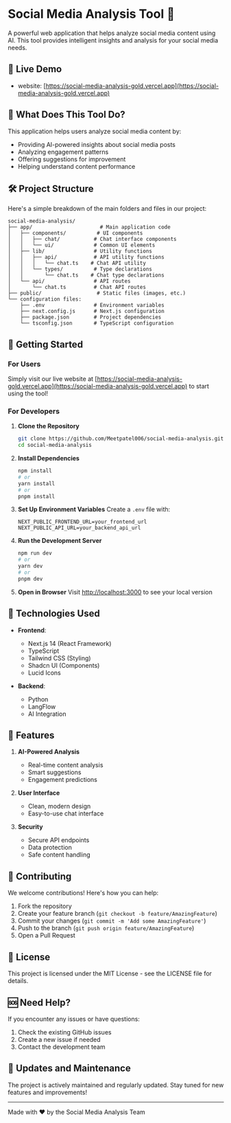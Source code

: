 # Social Media Analysis Tool 🚀

A powerful web application that helps analyze social media content using AI. This tool provides intelligent insights and analysis for your social media needs.

## 🌟 Live Demo

- website: [https://social-media-analysis-gold.vercel.app](https://social-media-analysis-gold.vercel.app)

## 📖 What Does This Tool Do?

This application helps users analyze social media content by:
- Providing AI-powered insights about social media posts
- Analyzing engagement patterns
- Offering suggestions for improvement
- Helping understand content performance

## 🛠️ Project Structure

Here's a simple breakdown of the main folders and files in our project:

```
social-media-analysis/
├── app/                      # Main application code
│   ├── components/          # UI components
│   │   ├── chat/           # Chat interface components
│   │   └── ui/             # Common UI elements
│   ├── lib/                # Utility functions
│   │   ├── api/            # API utility functions
│   │   │   └── chat.ts    # Chat API utility
│   │   └── types/          # Type declarations
│   │       └── chat.ts    # Chat type declarations
│   └── api/                # API routes
│       └── chat.ts         # Chat API routes
├── public/                  # Static files (images, etc.)
└── configuration files:
    ├── .env                # Environment variables
    ├── next.config.js      # Next.js configuration
    ├── package.json        # Project dependencies
    └── tsconfig.json       # TypeScript configuration
```

## 🚀 Getting Started

### For Users
Simply visit our live website at [https://social-media-analysis-gold.vercel.app](https://social-media-analysis-gold.vercel.app) to start using the tool!

### For Developers

1. **Clone the Repository**
   ```bash
   git clone https://github.com/Meetpatel006/social-media-analysis.git
   cd social-media-analysis
   ```

2. **Install Dependencies**
   ```bash
   npm install
   # or
   yarn install
   # or
   pnpm install
   ```

3. **Set Up Environment Variables**
   Create a `.env` file with:
   ```env
   NEXT_PUBLIC_FRONTEND_URL=your_frontend_url
   NEXT_PUBLIC_API_URL=your_backend_api_url
   ```

4. **Run the Development Server**
   ```bash
   npm run dev
   # or
   yarn dev
   # or
   pnpm dev
   ```

5. **Open in Browser**
   Visit [http://localhost:3000](http://localhost:3000) to see your local version

## 🔧 Technologies Used

- **Frontend**:
  - Next.js 14 (React Framework)
  - TypeScript
  - Tailwind CSS (Styling)
  - Shadcn UI (Components)
  - Lucid Icons 

- **Backend**:
  - Python
  - LangFlow
  - AI Integration

## 📱 Features

1. **AI-Powered Analysis**
   - Real-time content analysis
   - Smart suggestions
   - Engagement predictions

2. **User Interface**
   - Clean, modern design
   - Easy-to-use chat interface

3. **Security**
   - Secure API endpoints
   - Data protection
   - Safe content handling

## 🤝 Contributing

We welcome contributions! Here's how you can help:

1. Fork the repository
2. Create your feature branch (`git checkout -b feature/AmazingFeature`)
3. Commit your changes (`git commit -m 'Add some AmazingFeature'`)
4. Push to the branch (`git push origin feature/AmazingFeature`)
5. Open a Pull Request

## 📄 License

This project is licensed under the MIT License - see the LICENSE file for details.

## 🆘 Need Help?

If you encounter any issues or have questions:
1. Check the existing GitHub issues
2. Create a new issue if needed
3. Contact the development team

## 🔄 Updates and Maintenance

The project is actively maintained and regularly updated. Stay tuned for new features and improvements!

---

Made with ❤️ by the Social Media Analysis Team
